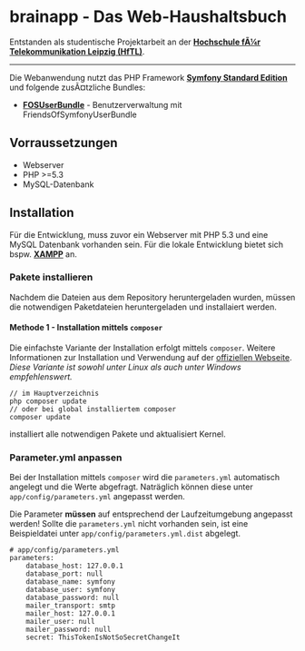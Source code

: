 # brainapp - Das Web-Haushaltsbuch

Entstanden als studentische Projektarbeit an der [**Hochschule fÃ¼r Telekommunikation Leipzig (HfTL)**](http://www.hft-leipzig.de).

<hr>

Die Webanwendung nutzt das PHP Framework [**Symfony Standard Edition**](https://symfony.com/) und folgende zusÃ¤tzliche Bundles:
 
  * [**FOSUserBundle**](https://github.com/FriendsOfSymfony/FOSUserBundle) - Benutzerverwaltung mit FriendsOfSymfonyUserBundle

## Vorraussetzungen

 * Webserver
 * PHP >=5.3
 * MySQL-Datenbank

## Installation

Für die Entwicklung, muss zuvor ein Webserver mit PHP 5.3 und eine MySQL Datenbank vorhanden sein. Für die lokale Entwicklung bietet sich bspw. [**XAMPP**](http://www.apachefriends.org) an. 

### Pakete installieren
Nachdem die Dateien aus dem Repository heruntergeladen wurden, müssen die notwendigen Paketdateien heruntergeladen und installaiert werden. 

#### Methode 1 - Installation mittels ``composer``

Die einfachste Variante der Installation erfolgt mittels ``composer``. Weitere Informationen zur Installation und Verwendung auf der [offiziellen Webseite](https://getcomposer.org/).  
*Diese Variante ist sowohl unter Linux als auch unter Windows empfehlenswert.*

	// im Hauptverzeichnis
	php composer update 
	// oder bei global installiertem composer
	composer update
	
installiert alle notwendigen Pakete und aktualisiert Kernel.

### Parameter.yml anpassen

Bei der Installation mittels ``composer`` wird die ``parameters.yml`` automatisch angelegt und die Werte abgefragt. Naträglich können diese unter ``app/config/parameters.yml`` angepasst werden.  

Die Parameter **müssen** auf entsprechend der Laufzeitumgebung angepasst werden!
Sollte die ``parameters.yml`` nicht vorhanden sein, ist eine Beispieldatei unter ``app/config/parameters.yml.dist`` abgelegt.

	# app/config/parameters.yml
	parameters:
	    database_host: 127.0.0.1
	    database_port: null
	    database_name: symfony
	    database_user: symfony
	    database_password: null
	    mailer_transport: smtp
	    mailer_host: 127.0.0.1
	    mailer_user: null
	    mailer_password: null
	    secret: ThisTokenIsNotSoSecretChangeIt
